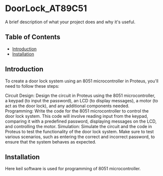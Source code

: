 # DoorLock_AT89C51

A brief description of what your project does and why it's useful.

## Table of Contents

- [Introduction](#introduction)
- [Installation](#installation)


## Introduction

To create a door lock system using an 8051 microcontroller in Proteus, you'll need to follow these steps:

Circuit Design: Design the circuit in Proteus using the 8051 microcontroller, a keypad (to input the password), an LCD (to display messages), a motor (to act as the door lock), and any additional components needed.
Programming: Write the code for the 8051 microcontroller to control the door lock system. This code will involve reading input from the keypad, comparing it with a predefined password, displaying messages on the LCD, and controlling the motor.
Simulation: Simulate the circuit and the code in Proteus to test the functionality of the door lock system. Make sure to test various scenarios, such as entering the correct and incorrect password, to ensure that the system behaves as expected.


## Installation

Here keil software is used for programming of 8051 microcontroller.




